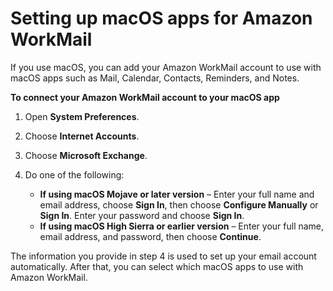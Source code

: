 # Setting up macOS apps for Amazon WorkMail<a name="connect_mac_mail"></a>

If you use macOS, you can add your Amazon WorkMail account to use with macOS apps such as Mail, Calendar, Contacts, Reminders, and Notes\.

**To connect your Amazon WorkMail account to your macOS app**

1. Open **System Preferences**\.

1. Choose **Internet Accounts**\.

1. Choose **Microsoft Exchange**\.

1. Do one of the following:
   + **If using macOS Mojave or later version** – Enter your full name and email address, choose **Sign In**, then choose **Configure Manually** or **Sign In**\. Enter your password and choose **Sign In**\.
   + **If using macOS High Sierra or earlier version** – Enter your full name, email address, and password, then choose **Continue**\.

The information you provide in step 4 is used to set up your email account automatically\. After that, you can select which macOS apps to use with Amazon WorkMail\.